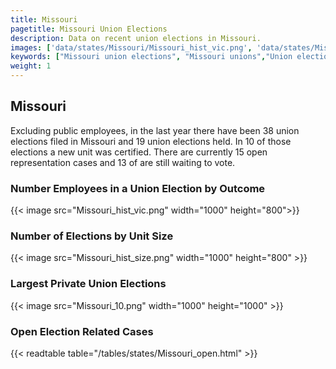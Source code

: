 ```yaml
---
title: Missouri
pagetitle: Missouri Union Elections
description: Data on recent union elections in Missouri.
images: ['data/states/Missouri/Missouri_hist_vic.png', 'data/states/Missouri/Missouri_hist_size.png', 'data/states/Missouri/Missouri_10.png']
keywords: ["Missouri union elections", "Missouri unions","Union elections"]
weight: 1
---
```

##  Missouri

Excluding public employees, in the last year there have been 38 union elections filed in Missouri and 19 union elections held. In 10 of those elections a new unit was certified. There are currently 15 open representation cases and 13 of are still waiting to vote.

### Number Employees in a Union Election by Outcome
{{< image src="Missouri_hist_vic.png" width="1000" height="800">}}

### Number of Elections by Unit Size
{{< image src="Missouri_hist_size.png" width="1000" height="800" >}}

### Largest Private Union Elections
{{< image src="Missouri_10.png" width="1000" height="1000"  >}}

### Open Election Related Cases
{{< readtable table="/tables/states/Missouri_open.html" >}}

